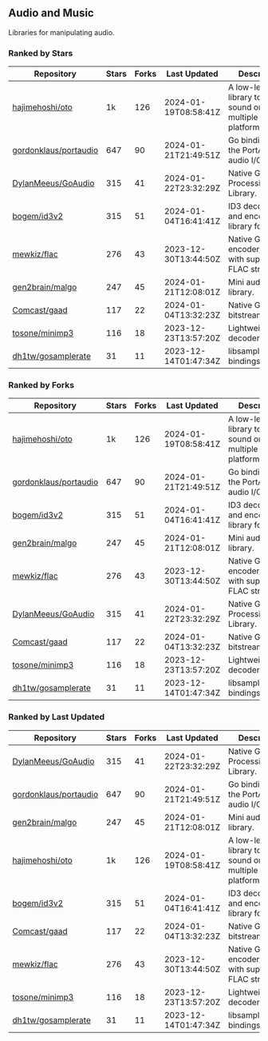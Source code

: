 ## Audio and Music

Libraries for manipulating audio.

### Ranked by Stars

| Repository | Stars | Forks | Last Updated | Description | 
|------------|-------|-------|--------------|-------------|
| [hajimehoshi/oto](https://github.com/hajimehoshi/oto) | 1k | 126 | 2024-01-19T08:58:41Z |  A low-level library to play sound on multiple platforms. |
| [gordonklaus/portaudio](https://github.com/gordonklaus/portaudio) | 647 | 90 | 2024-01-21T21:49:51Z |  Go bindings for the PortAudio audio I/O library. |
| [DylanMeeus/GoAudio](https://github.com/DylanMeeus/GoAudio) | 315 | 41 | 2024-01-22T23:32:29Z |  Native Go Audio Processing Library. |
| [bogem/id3v2](https://github.com/bogem/id3v2) | 315 | 51 | 2024-01-04T16:41:41Z |  ID3 decoding and encoding library for Go. |
| [mewkiz/flac](https://github.com/mewkiz/flac) | 276 | 43 | 2023-12-30T13:44:50Z |  Native Go FLAC encoder/decoder with support for FLAC streams. |
| [gen2brain/malgo](https://github.com/gen2brain/malgo) | 247 | 45 | 2024-01-21T12:08:01Z |  Mini audio library. |
| [Comcast/gaad](https://github.com/Comcast/gaad) | 117 | 22 | 2024-01-04T13:32:23Z |  Native Go AAC bitstream parser. |
| [tosone/minimp3](https://github.com/tosone/minimp3) | 116 | 18 | 2023-12-23T13:57:20Z |  Lightweight MP3 decoder library. |
| [dh1tw/gosamplerate](https://github.com/dh1tw/gosamplerate) | 31 | 11 | 2023-12-14T01:47:34Z |  libsamplerate bindings for go. |

### Ranked by Forks

| Repository | Stars | Forks | Last Updated | Description | 
|------------|-------|-------|--------------|-------------|
| [hajimehoshi/oto](https://github.com/hajimehoshi/oto) | 1k | 126 | 2024-01-19T08:58:41Z |  A low-level library to play sound on multiple platforms. |
| [gordonklaus/portaudio](https://github.com/gordonklaus/portaudio) | 647 | 90 | 2024-01-21T21:49:51Z |  Go bindings for the PortAudio audio I/O library. |
| [bogem/id3v2](https://github.com/bogem/id3v2) | 315 | 51 | 2024-01-04T16:41:41Z |  ID3 decoding and encoding library for Go. |
| [gen2brain/malgo](https://github.com/gen2brain/malgo) | 247 | 45 | 2024-01-21T12:08:01Z |  Mini audio library. |
| [mewkiz/flac](https://github.com/mewkiz/flac) | 276 | 43 | 2023-12-30T13:44:50Z |  Native Go FLAC encoder/decoder with support for FLAC streams. |
| [DylanMeeus/GoAudio](https://github.com/DylanMeeus/GoAudio) | 315 | 41 | 2024-01-22T23:32:29Z |  Native Go Audio Processing Library. |
| [Comcast/gaad](https://github.com/Comcast/gaad) | 117 | 22 | 2024-01-04T13:32:23Z |  Native Go AAC bitstream parser. |
| [tosone/minimp3](https://github.com/tosone/minimp3) | 116 | 18 | 2023-12-23T13:57:20Z |  Lightweight MP3 decoder library. |
| [dh1tw/gosamplerate](https://github.com/dh1tw/gosamplerate) | 31 | 11 | 2023-12-14T01:47:34Z |  libsamplerate bindings for go. |

### Ranked by Last Updated

| Repository | Stars | Forks | Last Updated | Description | 
|------------|-------|-------|--------------|-------------|
| [DylanMeeus/GoAudio](https://github.com/DylanMeeus/GoAudio) | 315 | 41 | 2024-01-22T23:32:29Z |  Native Go Audio Processing Library. |
| [gordonklaus/portaudio](https://github.com/gordonklaus/portaudio) | 647 | 90 | 2024-01-21T21:49:51Z |  Go bindings for the PortAudio audio I/O library. |
| [gen2brain/malgo](https://github.com/gen2brain/malgo) | 247 | 45 | 2024-01-21T12:08:01Z |  Mini audio library. |
| [hajimehoshi/oto](https://github.com/hajimehoshi/oto) | 1k | 126 | 2024-01-19T08:58:41Z |  A low-level library to play sound on multiple platforms. |
| [bogem/id3v2](https://github.com/bogem/id3v2) | 315 | 51 | 2024-01-04T16:41:41Z |  ID3 decoding and encoding library for Go. |
| [Comcast/gaad](https://github.com/Comcast/gaad) | 117 | 22 | 2024-01-04T13:32:23Z |  Native Go AAC bitstream parser. |
| [mewkiz/flac](https://github.com/mewkiz/flac) | 276 | 43 | 2023-12-30T13:44:50Z |  Native Go FLAC encoder/decoder with support for FLAC streams. |
| [tosone/minimp3](https://github.com/tosone/minimp3) | 116 | 18 | 2023-12-23T13:57:20Z |  Lightweight MP3 decoder library. |
| [dh1tw/gosamplerate](https://github.com/dh1tw/gosamplerate) | 31 | 11 | 2023-12-14T01:47:34Z |  libsamplerate bindings for go. |

